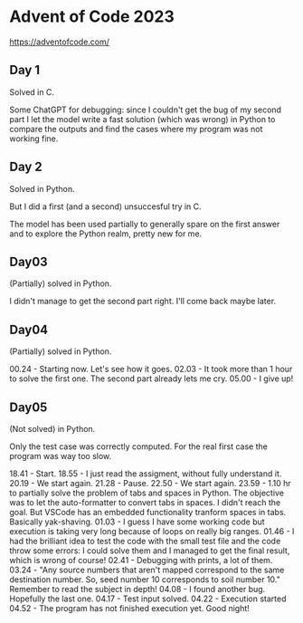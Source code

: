 # Advent of Code 2023

https://adventofcode.com/

## Day 1

Solved in C.

Some ChatGPT for debugging: since I couldn't get the bug of my second part I let the model write a fast solution (which was wrong) in Python to compare the outputs and find the cases where my program was not working fine.

## Day 2

Solved in Python.

But I did a first (and a second) unsuccesful try in C.

The model has been used partially to generally spare on the first answer and to explore the Python realm, pretty new for me.

## Day03

(Partially) solved in Python. 

I didn't manage to get the second part right. I'll come back maybe later.

## Day04

(Partially) solved in Python.

00.24 - Starting now. Let's see how it goes.
02.03 - It took more than 1 hour to solve the first one. The second part already lets me cry.
05.00 - I give up!

## Day05

(Not solved) in Python. 

Only the test case was correctly computed. For the real first case the program was way too slow. 

18.41 - Start.
18.55 - I just read the assigment, without fully understand it.
20.19 - We start again.
21.28 - Pause.
22.50 - We start again.
23.59 - 1.10 hr to partially solve the problem of tabs and spaces in Python. The objective was to let the auto-formatter to convert tabs in spaces. I didn't reach the goal. But VSCode has an embedded functionality tranform spaces in tabs. Basically yak-shaving.
01.03 - I guess I have some working code but execution is taking very long because of loops on really big ranges.
01.46 - I had the brilliant idea to test the code with the small test file and the code throw some errors: I could solve them and I managed to get the final result, which is wrong of course!
02.41 - Debugging with prints, a lot of them. 
03.24 - "Any source numbers that aren't mapped correspond to the same destination number. So, seed number 10 corresponds to soil number 10." Remember to read the subject in depth!
04.08 - I found another bug. Hopefully the last one.
04.17 - Test input solved. 
04.22 - Execution started 
04.52 - The program has not finished execution yet. Good night!
